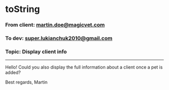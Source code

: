 # toString
### From client: martin.doe@magicvet.com
### To dev: super.lukianchuk2010@gmail.com
### Topic: Display client info
___
Hello! Could you also display the full information about a client once a pet is added?

Best regards,
Martin

